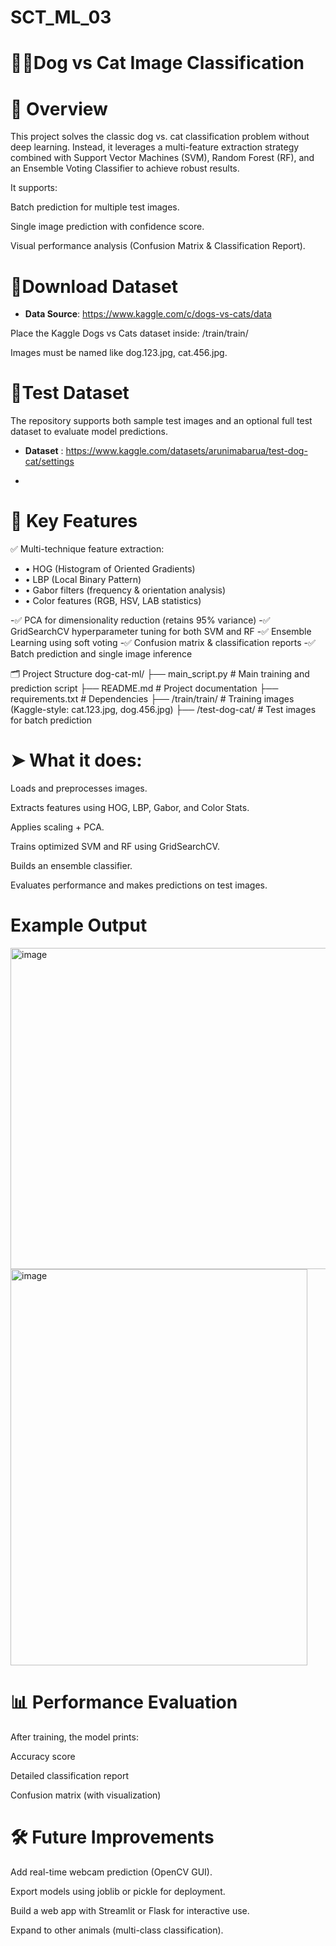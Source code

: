 # SCT_ML_03
# 🐶🐱Dog vs Cat Image Classification

# 📌 Overview

This project solves the classic dog vs. cat classification problem without deep learning. Instead, it leverages a multi-feature extraction strategy combined with Support Vector Machines (SVM), Random Forest (RF), and an Ensemble Voting Classifier to achieve robust results.

It supports:

Batch prediction for multiple test images.

Single image prediction with confidence score.

Visual performance analysis (Confusion Matrix & Classification Report).

# 📂Download Dataset
- **Data Source**: https://www.kaggle.com/c/dogs-vs-cats/data

Place the Kaggle Dogs vs Cats dataset inside:
/train/train/

Images must be named like dog.123.jpg, cat.456.jpg.

# 📂Test Dataset
The repository supports both sample test images and an optional full test dataset to evaluate model predictions.

- **Dataset** : https://www.kaggle.com/datasets/arunimabarua/test-dog-cat/settings

- 
# 🧠 Key Features

✅ Multi-technique feature extraction:
- • HOG (Histogram of Oriented Gradients) 
- • LBP (Local Binary Pattern)    
- • Gabor filters (frequency & orientation analysis)   
- • Color features (RGB, HSV, LAB statistics)

-✅ PCA for dimensionality reduction (retains 95% variance)
-✅ GridSearchCV hyperparameter tuning for both SVM and RF
-✅ Ensemble Learning using soft voting
-✅ Confusion matrix & classification reports
-✅ Batch prediction and single image inference

🗂️ Project Structure
dog-cat-ml/
├── main_script.py # Main training and prediction script
├── README.md # Project documentation
├── requirements.txt # Dependencies
├── /train/train/ # Training images (Kaggle-style: cat.123.jpg, dog.456.jpg)
├── /test-dog-cat/ # Test images for batch prediction


# ➤ What it does:
Loads and preprocesses images.

Extracts features using HOG, LBP, Gabor, and Color Stats.

Applies scaling + PCA.

Trains optimized SVM and RF using GridSearchCV.

Builds an ensemble classifier.

Evaluates performance and makes predictions on test images.

# Example Output
<img width="781" height="514" alt="image" src="https://github.com/user-attachments/assets/ce1921f4-2079-43e6-b1bc-4d3165157b48" />
<img width="475" height="634" alt="image" src="https://github.com/user-attachments/assets/db102d16-cb33-4676-94ca-55d7e733c6ee" />


# 📊 Performance Evaluation
After training, the model prints:

Accuracy score

Detailed classification report

Confusion matrix (with visualization)

# 🛠 Future Improvements
 Add real-time webcam prediction (OpenCV GUI).

 Export models using joblib or pickle for deployment.

 Build a web app with Streamlit or Flask for interactive use.

 Expand to other animals (multi-class classification).


